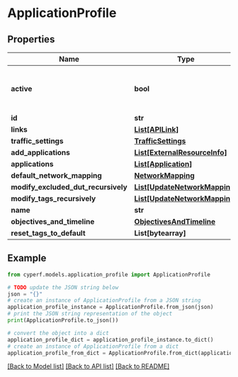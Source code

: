 # ApplicationProfile


## Properties

Name | Type | Description | Notes
------------ | ------------- | ------------- | -------------
**active** | **bool** | Indicates whether the profile is enabled or not. | [optional] 
**id** | **str** |  | [optional] 
**links** | [**List[APILink]**](APILink.md) |  | [optional] 
**traffic_settings** | [**TrafficSettings**](TrafficSettings.md) |  | [optional] 
**add_applications** | [**List[ExternalResourceInfo]**](ExternalResourceInfo.md) |  | [optional] 
**applications** | [**List[Application]**](Application.md) |  | [optional] 
**default_network_mapping** | [**NetworkMapping**](NetworkMapping.md) |  | [optional] 
**modify_excluded_dut_recursively** | [**List[UpdateNetworkMapping]**](UpdateNetworkMapping.md) |  | [optional] 
**modify_tags_recursively** | [**List[UpdateNetworkMapping]**](UpdateNetworkMapping.md) |  | [optional] 
**name** | **str** |  | 
**objectives_and_timeline** | [**ObjectivesAndTimeline**](ObjectivesAndTimeline.md) |  | [optional] 
**reset_tags_to_default** | **List[bytearray]** |  | [optional] 

## Example

```python
from cyperf.models.application_profile import ApplicationProfile

# TODO update the JSON string below
json = "{}"
# create an instance of ApplicationProfile from a JSON string
application_profile_instance = ApplicationProfile.from_json(json)
# print the JSON string representation of the object
print(ApplicationProfile.to_json())

# convert the object into a dict
application_profile_dict = application_profile_instance.to_dict()
# create an instance of ApplicationProfile from a dict
application_profile_from_dict = ApplicationProfile.from_dict(application_profile_dict)
```
[[Back to Model list]](../README.md#documentation-for-models) [[Back to API list]](../README.md#documentation-for-api-endpoints) [[Back to README]](../README.md)


